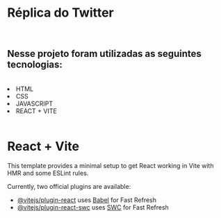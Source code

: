 <h1>Réplica do Twitter</h1>
<br>
<h2>Nesse projeto foram utilizadas as seguintes tecnologias:</h2>
<br>
<li>HTML</li>
<li>CSS</li>
<li>JAVASCRIPT</li>
<li>REACT + VITE</li>
<br>
<img href="https://github.com/wellitonsansao07/twitter/blob/main/twitter%20ws.png?raw=true" />
<br>

# React + Vite

This template provides a minimal setup to get React working in Vite with HMR and some ESLint rules.

Currently, two official plugins are available:

- [@vitejs/plugin-react](https://github.com/vitejs/vite-plugin-react/blob/main/packages/plugin-react/README.md) uses [Babel](https://babeljs.io/) for Fast Refresh
- [@vitejs/plugin-react-swc](https://github.com/vitejs/vite-plugin-react-swc) uses [SWC](https://swc.rs/) for Fast Refresh
